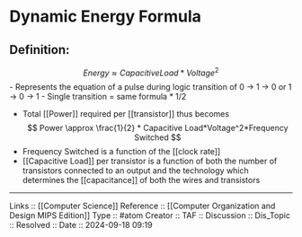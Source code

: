 # Dynamic Energy Formula

## Definition:

$$
Energy \approx Capacitive Load * Voltage^2
$$
	- Represents the equation of a pulse during logic transition of 0 -> 1 -> 0 or 1 -> 0 -> 1
	- Single transition = same formula * 1/2

- Total [[Power]] required per [[transistor]] thus becomes
$$
Power \approx \frac{1}{2} * Capacitive Load*Voltage^2*Frequency Switched
$$
- Frequency Switched is a function of the [[clock rate]]
- [[Capacitive Load]] per transistor is a function of both the number of transistors connected to an output and the technology which determines the [[capacitance]] of both the wires and transistors
---
Links :: [[Computer Science]]
Reference ::  [[Computer Organization and Design MIPS Edition]]
Type :: #atom
Creator ::
TAF ::
Discussion ::
Dis_Topic :: 
Resolved ::
Date :: 2024-09-18 09:19
